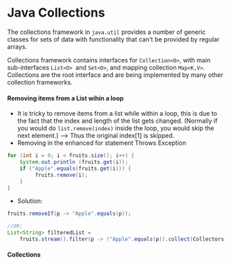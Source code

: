 # Java Collections
The collections framework in `java.util` provides a number of generic classes for sets of data with functionality that can't be provided by regular arrays.

Collections framework contains interfaces for `Collection<O>`, with main sub-interfaces `List<O> `and `Set<O>`, and mapping collection `Map<K,V>`. Collections are the root interface and are being implemented by many other collection frameworks.




#### Removing items from a List wihin a loop
- It is tricky to remove items from a list while within a loop, this is due to the fact that the index and length of the list gets changed. (Normally if you would do `list.remove(index)` inside the loop, you would skip the next element.) --> Thus the original index[1] is skipped.
- Removing in the enhanced for statement Throws Exception
```java
for (int i = 0; i < fruits.size(); i++) {
    System.out.println (fruits.get(i));
    if ("Apple".equals(fruits.get(i))) {
         fruits.remove(i);
    }     
}
```

- Solution:

```java
fruits.removeIf(p -> "Apple".equals(p));

//OR:
List<String> filteredList =
    fruits.stream().filter(p -> !"Apple".equals(p)).collect(Collectors.toList());
```


#### Collections

